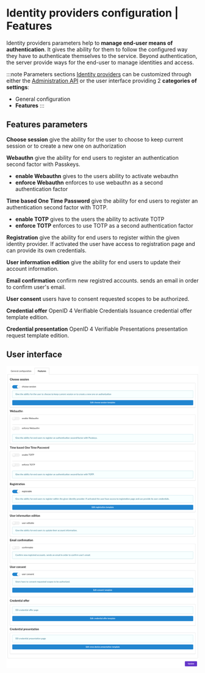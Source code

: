 # Identity providers configuration | Features

Identity providers parameters help to __manage end-user means of authentication__. It gives the ability for them to follow the configured way they have to authenticate themselves to the service. Beyond authentication, the server provide ways for the end-user to manage identities and access.


:::note Parameters sections
[Identity providers](/docs/provider-configuration/configure-identity-providers) can be customized through either the [Administration API](/api/list-clients) or the user interface providing 2 __categories of settings__:

- General configuration
- __Features__
:::

## Features parameters

<div class="parameters">

__Choose session__ give the ability for the user to choose to keep current session or to create a new one on authorization

__Webauthn__ give the ability for end users to register an authentication second factor with Passkeys.
- __enable Webauthn__ gives to the users ability to activate webauthn
- __enforce Webauthn__ enforces to use webauthn as a second authentication factor

__Time based One Time Password__ give the ability for end users to register an authentication second factor with TOTP.
- __enable TOTP__ gives to the users the ability to activate TOTP
- __enforce TOTP__ enforces to use TOTP as a second authentication factor

__Registration__ give the ability for end users to register within the given identity provider. If activated the user have access to registration page and can provide its own credentials.

__User information edition__ give the ability for end users to update their account information.

__Email confirmation__ confirm new registred accounts. sends an email in order to confirm user's email.

__User consent__ users have to consent requested scopes to be authorized.

__Credential offer__ OpenID 4 Verifiable Credentials Issuance credential offer template edition.

__Credential presentation__ OpenID 4 Verifiable Presentations presentation request template edition.

</div>

## User interface

![identity provider form](/assets/images/identity-providers-features.png)
